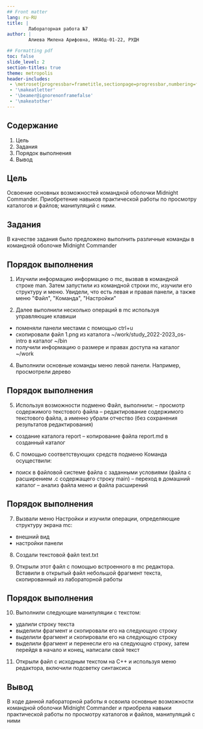 ```yaml
---
## Front matter
lang: ru-RU
title: |
        Лабораторная работа №7
author: |
        Алиева Милена Арифовна, НКАбд-01-22, РУДН

## Formatting pdf
toc: false
slide_level: 2
section-titles: true
theme: metropolis
header-includes:
 - \metroset{progressbar=frametitle,sectionpage=progressbar,numbering=fraction}
 - '\makeatletter'
 - '\beamer@ignorenonframefalse'
 - '\makeatother'
---
```


## Содержание

1) Цель
2) Задания
3) Порядок выполнения
4) Вывод

## Цель

Освоение основных возможностей командной оболочки Midnight Commander. Приобретение навыков практической работы по просмотру каталогов и файлов; манипуляций с ними.

## Задания

В качестве задания было предложено выполнить различные команды в командной оболочке Midnight Commander

## Порядок выполнения 

1. Изучили информацию информацию о mc, вызвав в командной строке man. Затем запустили из командной строки mc, изучили его структуру и меню. Увидели, что есть левая и правая панели, а также меню "Файл", "Команда", "Настройки" 

3. Далее выполнили несколько операций в mc используя управляющие клавиши 
- поменяли панели местами с помощью ctrl+u 
- скопировали файл 1.png из каталога ~/work/study_2022-2023_os-intro в каталог ~/bin 
- получили информацию о размере и правах доступа на каталог ~/work  

4. Выполнили основные команды меню левой панели. Например, просмотрели дерево 

## Порядок выполнения 

5. Используя возможности подменю Файл, выполнили: 
– просмотр содержимого текстового файла 
– редактирование содержимого текстового файла, а именно убрали отчество (без сохранения результатов редактирования) 
- создание каталога report 
– копирование файла report.md в созданный каталог 

6. С помощью соответствующих средств подменю Команда осуществили: 
- поиск в файловой системе файла с заданными условиями (файла с расширением .c содержащего строку main) 
– переход в домашний каталог 
– анализ файла меню и файла расширений

## Порядок выполнения 

7. Вызвали меню Настройки и изучили операции, определяющие структуру экрана mc:
- внешний вид 
- настройки панели 

8. Создали текстовой файл text.txt

9. Открыли этот файл с помощью встроенного в mc редактора. Вставили в открытый файл небольшой фрагмент текста, скопированный из лабораторной работы 

## Порядок выполнения 

10. Выполнили следующие манипуляции с текстом:
- удалили строку текста 
- выделили фрагмент и скопировали его на следующую строку 
- выделили фрагмент и скопировали его на следующую строку 
- выделили фрагмент и перенесли его на следующую строку, затем перейдя в начало и конец, написали свой текст 

11. Открыли файл с исходным текстом на С++ и используя меню редактора, включили подсветку синтаксиса 

## Вывод 

В ходе данной лабораторной работы я освоила основные возможности командной оболочки Midnight Commander и приобрела навыки практической работы по просмотру каталогов и файлов, манипуляций с ними


